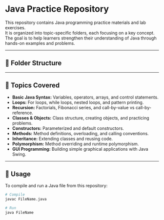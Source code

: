 # Java Practice Repository

This repository contains Java programming practice materials and lab exercises.  
It is organized into topic-specific folders, each focusing on a key concept.  
The goal is to help learners strengthen their understanding of Java through hands-on examples and problems.  

---

## 📂 Folder Structure

---

## 📘 Topics Covered
- **Basic Java Syntax:** Variables, operators, arrays, and control statements.  
- **Loops:** For loops, while loops, nested loops, and pattern printing.  
- **Recursion:** Factorials, Fibonacci series, and call-by-value vs call-by-reference.  
- **Classes & Objects:** Class structure, creating objects, and practicing problems.  
- **Constructors:** Parameterized and default constructors.  
- **Methods:** Method definitions, overloading, and calling conventions.  
- **Inheritance:** Extending classes and reusing code.  
- **Polymorphism:** Method overriding and runtime polymorphism.  
- **GUI Programming:** Building simple graphical applications with Java Swing.  

---

## 🚀 Usage
To compile and run a Java file from this repository:

```bash
# Compile
javac FileName.java

# Run
java FileName
